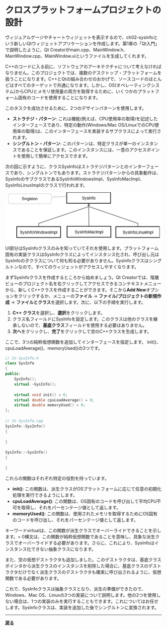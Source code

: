 # クロスプラットフォームプロジェクトの設計

ヴィジュアルゲージやチャートウィジェットを表示するので、ch02-sysinfoという新しいQtウィジェットアプリケーションを作成します。第1章の「Qt入門」で説明したように、Qt Creatorがmain.cpp、MainWindow.h、MainWindow.cpp、MainWindow.uiというファイルを生成してくれます。

C++のコードに入る前に、ソフトウェアのアーキテクチャについて考えなければなりません。このプロジェクトでは、複数のデスクトップ・プラットフォームを扱うことになります。C++とQtの組み合わせのおかげで、ソースコードのほとんどはすべてのターゲットで共通になります。しかし、OS(オペレーティングシステム)からCPUとメモリ使用量の両方を取得するために、いくつかのプラットフォーム固有のコードを使用することになります。

このタスクを成功させるために、2つのデザインパターンを使用します。

* **ストラテジ・パターン**: これは機能(例えば、CPU使用率の取得)を記述したインターフェースであり、特定の動作(Windows/Mac OS/LinuxでのCPU使用率の取得)は、このインターフェースを実装するサブクラスによって実行されます。
* **シングルトン・パターン**: このパターンは、特定クラスが単一のインスタンスであることを保証します。このインスタンスには、一意のアクセスポイントを使用して簡単にアクセスできます。

次の図に示すように、クラスSysInfoはストラテジパターンとのインターフェースであり、シングルトンでもあります。ストラテジパターンからの具象動作は、SysInfoのサブクラスであるSysInfoWindowsImpl、SysInfoMacImpl、SysInfoLinuxImplのクラスで行われます。

![クラス図](2/../img/1.png)

UI部分はSysInfoクラスのみを知っていてそれを使用します。プラットフォーム固有の実装クラスはSysInfoクラスによってインスタンス化され、呼び出し元はSysInfoの子クラスについて何も知る必要がありません。SysInfoクラスはシングルトンなので、すべてのウィジェットがアクセスしやすくなります。

まずSysInfoクラスを作成するところから始めましょう。Qt Creatorでは、階層ビューのプロジェクト名を右クリックしてアクセスできるコンテキストメニューから、新しくC++クラスを作成することができます。そこから**Add New**オプションをクリックするか、メニューの**ファイル** → **ファイル/プロジェクトの新規作成** → **ファイルとクラス**を選択します。次に、以下の手順を実行します。

1. **C++ クラス**を選択し、**選択**をクリックします。
2. クラス名フィールドにSysInfoを設定します。このクラスは他のクラスを継承しないので、**基底クラス**フィールドを使用する必要はありません。
3. **次へ**をクリックし、**完了**をクリックして空のC++クラスを生成します。

ここで、3つの純粋仮想関数を追加してインターフェースを指定します。
init()、cpuLoadAverage()、memoryUsed()の3つです。

```C++
// In SysInfo.h
class SysInfo
{
public:
    SysInfo();
    virtual ~SysInfo();

    virtual void init() = 0;
    virtual double cpuLoadAverage() = 0;
    virtual double memoryUsed() = 0;
};

// In SysInfo.cpp
SysInfo::SysInfo()
{

}

SysInfo::~SysInfo()
{

}
```

これらの関数はそれぞれ特定の役割を持っています。

* **init()**: この関数は、派生クラスがOSプラットフォームに応じて任意の初期化処理を実行できるようにします。
* **cpuLoadAverage()**: この関数は、OS固有のコードを呼び出して平均CPU不可を取得し、それをパーセンテージ値として返します。
* **memoryUsed()**: この関数は、使用されたメモリを取得するためにOS固有のコードを呼び出し、それをパーセンテージ値として返します。

キーワードvirtualは、この関数が派生クラスでオーバーライドできることを示します。= 0構文は、この関数が純粋仮想関数であることを意味し、具象な派生クラスでオーバーライドする必要があります。さらに、これにより、SysInfoはインスタンス化できない抽象クラスになります。

また、空の仮想デストラクタも追加しました。このデストラクタは、基底クラスポインタから派生クラスのインスタンスを削除した場合に、基底クラスのデストラクタだけでなく派生クラスのデストラクタも確実に呼び出されるように、仮想関数である必要があります。

これで、SysInfoクラスは抽象クラスとなり、派生の準備ができたので、Windows、Mac OS、Linuxの3つの実装について説明します。他の2つを使用しない場合は、1つの実装のみを実行することもできます。これについてはお任せします。SysInfoクラスは、実装を追加した後でシングルトンに変換されます。

***
**[戻る](../index.html)**
